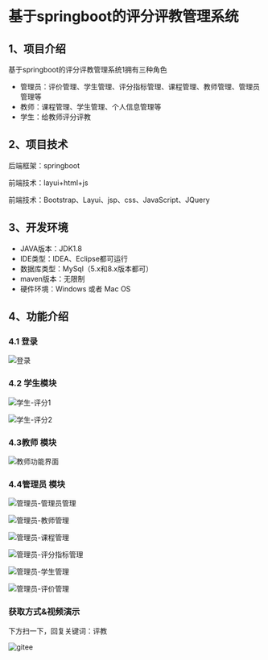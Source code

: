 # 基于springboot的评分评教管理系统



## 1、项目介绍

基于springboot的评分评教管理系统1拥有三种角色

- 管理员：评价管理、学生管理、评分指标管理、课程管理、教师管理、管理员管理等
- 教师：课程管理、学生管理、个人信息管理等
- 学生：给教师评分评教


## 2、项目技术

后端框架：springboot

前端技术：layui+html+js

前端技术：Bootstrap、Layui、jsp、css、JavaScript、JQuery

## 3、开发环境

- JAVA版本：JDK1.8
- IDE类型：IDEA、Eclipse都可运行
- 数据库类型：MySql（5.x和8.x版本都可） 
- maven版本：无限制
- 硬件环境：Windows 或者 Mac OS


## 4、功能介绍

### 4.1 登录

![登录](https://project-images-1256969109.cos.ap-chongqing.myqcloud.com/Typora-Images/202208091056856.jpg)

### 4.2 学生模块

![学生-评分1](https://project-images-1256969109.cos.ap-chongqing.myqcloud.com/Typora-Images/202208091057257.jpg)

![学生-评分2](https://project-images-1256969109.cos.ap-chongqing.myqcloud.com/Typora-Images/202208091057145.jpg)

### 4.3教师 模块

![教师功能界面](https://project-images-1256969109.cos.ap-chongqing.myqcloud.com/Typora-Images/202208091057617.jpg)

### 4.4管理员 模块

![管理员-管理员管理](https://project-images-1256969109.cos.ap-chongqing.myqcloud.com/Typora-Images/202208091057569.jpg)

![管理员-教师管理](https://project-images-1256969109.cos.ap-chongqing.myqcloud.com/Typora-Images/202208091057368.jpg)

![管理员-课程管理](https://project-images-1256969109.cos.ap-chongqing.myqcloud.com/Typora-Images/202208091057235.jpg)

![管理员-评分指标管理](https://project-images-1256969109.cos.ap-chongqing.myqcloud.com/Typora-Images/202208091057669.jpg)

![管理员-学生管理](https://project-images-1256969109.cos.ap-chongqing.myqcloud.com/Typora-Images/202208091057407.jpg)

![管理员-评价管理](https://project-images-1256969109.cos.ap-chongqing.myqcloud.com/Typora-Images/202208091057105.jpg)


### 获取方式&视频演示

下方扫一下，回复关键词：评教

![gitee](https://project-images-1256969109.cos.ap-chongqing.myqcloud.com/Typora-Images/202309291447341.png)
